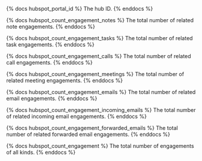 {% docs hubspot_portal_id %}
The hub ID.
{% enddocs %}

{% docs hubspot_count_engagement_notes %}
The total number of related note engagements.
{% enddocs %}

{% docs hubspot_count_engagement_tasks %}
The total number of related task engagements.
{% enddocs %}

{% docs hubspot_count_engagement_calls %}
The total number of related call engagements.
{% enddocs %}

{% docs hubspot_count_engagement_meetings %}
The total number of related meeting engagements.
{% enddocs %}

{% docs hubspot_count_engagement_emails %}
The total number of related email engagements.
{% enddocs %}

{% docs hubspot_count_engagement_incoming_emails %}
The total number of related incoming email engagements.
{% enddocs %}

{% docs hubspot_count_engagement_forwarded_emails %}
The total number of related forwarded email engagements.
{% enddocs %}

{% docs hubspot_count_engagement %}
The total number of engagements of all kinds.
{% enddocs %}